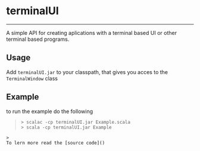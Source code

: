 # terminalUI
---

A simple API for creating aplications with a terminal based UI or other terminal based programs.

## Usage
Add `terminalUI.jar` to your classpath, that gives you acces to the `TerminalWindow` class

## Example

to run the example do the following

>```shell
>> scalac -cp terminalUI.jar Example.scala
>> scala -cp terminalUI.jar Example
```
>
To lern more read the [source code]()
